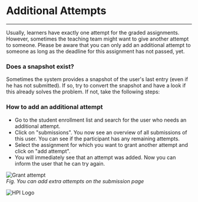 

# Additional Attempts

----------
Usually, learners have exactly one attempt for the graded assignments. However, sometimes the teaching team might want to give another attempt to someone. Please be aware that you can only add an additional attempt to someone as long as the deadline for this assignment has not passed, yet.

### Does a snapshot exist?
Sometimes the system provides a snapshot of the user's last entry (even if he has not submitted). If so, try to convert the snapshot and have a look if this already solves the problem. If not, take the following steps:

### How to add an additional attempt
- Go to the student enrollment list and search for the user who needs an additional attempt.
- Click on "submissions". You now see an overview of all submissions of this user. You can see if the participant has any remaining attempts.
- Select the assignment for which you want to grant another attempt and click on "add attempt".
- You will immediately see that an attempt was added. Now you can inform the user that he can try again.

![Grant attempt](../../img/courseadministration/quizmanagement/add_attempt.png)  
*Fig. You can add extra attempts on the submission page*

![HPI Logo](../../img/HPI_Logo.png)
